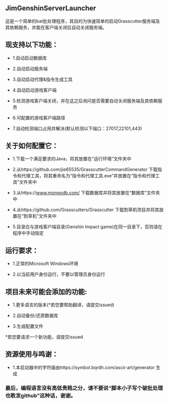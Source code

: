 ## JimGenshinServerLauncher

这是一个简单的bat批处理程序，其目的为快速简单的启动Grasscutter服务端及其依赖服务，并能在客户端关闭后自动关闭服务端。

## 现支持以下功能：

 - 1.自动启动数据库

 - 2.自动启动服务端

 - 3.自动启动代理&指令生成工具

 - 4.自动启动游戏客户端

 - 5.检测游戏客户端关闭，并在这之后询问是否需要自动关闭服务端及其依赖服务

 - 6.可配置的游戏客户端路径

 - 7.自动检测端口占用并解决(默认检测以下端口：27017,22101,443)

## 关于如何配置它：

 - 1.下载一个满足要求的Java，将其放置在“运行环境”文件夹中

 - 2.从https://github.com/jie65535/GrasscutterCommandGenerator 下载指令和代理工具，将其重命名为“指令和代理工具.exe”并放置在“指令和代理工具”文件夹中

 - 3.从https://www.mongodb.com/ 下载数据库并将其放置在“数据库”文件夹中

 - 4.从https://github.com/Grasscutters/Grasscutter 下载割草机项目并将其放置在“割草机”文件夹中

 - 5.目录应与游戏客户端目录(Genshin Impact game)在同一目录下，否则请在程序中手动指定

## 运行要求：

 - 1.正常的Microsoft Windows环境

 - 2.以当前用户身份运行，不要以管理员身份运行

## 项目未来可能会添加的功能:

 - 1.更多语言的版本(*若您要帮助翻译，请提交issued)

 - 2.自动备份/还原数据库

 - 3.生成配置文件

*若您要请求一个新功能，请提交issued

## 资源使用与鸣谢：

 - 1.本启动器中的字符画由https://symbol.bqrdh.com/ascii-art/generator 生成

### 最后，编程语言没有高低贵贱之分，请不要说“脚本小子写个破批处理也敢发github”这种话，谢谢。
